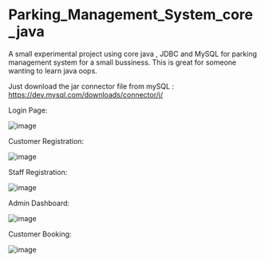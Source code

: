 # Parking_Management_System_core_java
A small experimental project using core java , JDBC and MySQL for parking management system for a small bussiness. This is great for someone wanting to learn java oops.

Just download the jar connector file from mySQL : https://dev.mysql.com/downloads/connector/j/

Login Page:

![image](https://github.com/user-attachments/assets/e170d5c4-0bca-44fa-9bd5-00174949046e)

Customer Registration:

![image](https://github.com/user-attachments/assets/c1d1b487-4e78-4184-9c6f-b623f39d865c)

Staff Registration:

![image](https://github.com/user-attachments/assets/a73abcc2-3be6-42e5-8d3d-16a678b03b18)

Admin Dashboard:

![image](https://github.com/user-attachments/assets/cd71db38-f0cb-4856-b6dd-1ac9b7539948)

Customer Booking:

![image](https://github.com/user-attachments/assets/4d027055-5aae-4fa1-b65c-123b45ed9edb)
